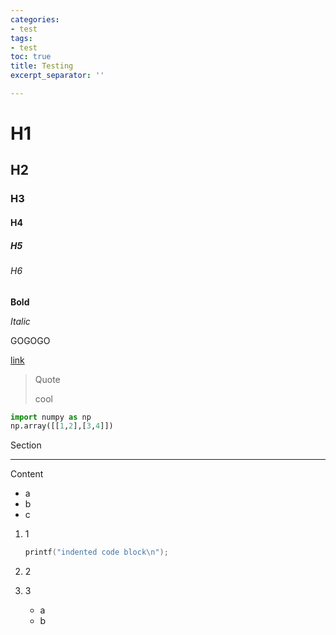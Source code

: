 ```yaml
---
categories:
- test
tags:
- test
toc: true
title: Testing
excerpt_separator: ''

---
```

# H1

## H2

### H3

#### H4

##### H5

###### H6

**Bold**

_Italic_

GOGOGO

[link](http://www.example.com "a link")

> Quote
>
> cool

```python
import numpy as np    
np.array([[1,2],[3,4]])
```

Section

***

Content

* a
* b
* c

1. 1

   ```c
   printf("indented code block\n");
   ```
2. 2
3. 3
   * a
   * b